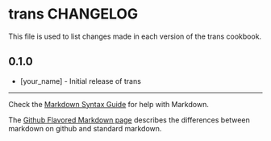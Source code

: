 # trans CHANGELOG

This file is used to list changes made in each version of the trans cookbook.

## 0.1.0
- [your_name] - Initial release of trans

- - -
Check the [Markdown Syntax Guide](http://daringfireball.net/projects/markdown/syntax) for help with Markdown.

The [Github Flavored Markdown page](http://github.github.com/github-flavored-markdown/) describes the differences between markdown on github and standard markdown.
